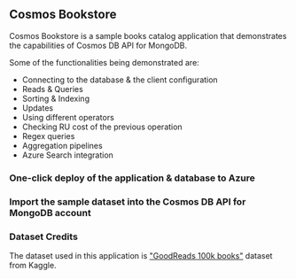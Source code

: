 ## Cosmos Bookstore
Cosmos Bookstore is a sample books catalog application that demonstrates the capabilities of Cosmos DB API for MongoDB.

Some of the functionalities being demonstrated are:
- Connecting to the database & the client configuration
- Reads & Queries
- Sorting & Indexing
- Updates
- Using different operators
- Checking RU cost of the previous operation
- Regex queries
- Aggregation pipelines
- Azure Search integration

### One-click deploy of the application & database to Azure

### Import the sample dataset into the Cosmos DB API for MongoDB account


### Dataset Credits
The dataset used in this application is ["GoodReads 100k books"](https://www.kaggle.com/mdhamani/goodreads-books-100k) dataset from Kaggle.